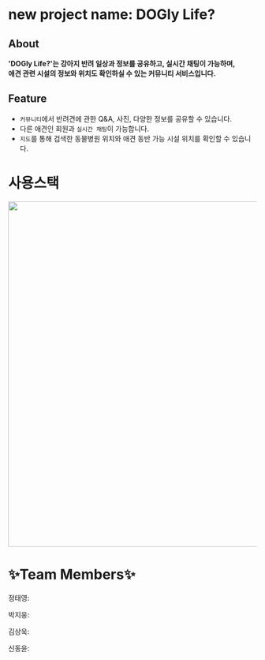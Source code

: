 # new project name: DOGly Life?
  
## About

**'DOGly Life?'는 강아지 반려 일상과 정보를 공유하고, 실시간 채팅이 가능하며,  
애견 관련 시설의 정보와 위치도 확인하실 수 있는 커뮤니티 서비스입니다.**

## Feature

* `커뮤니티`에서 반려견에 관한 Q&A, 사진, 다양한 정보를 공유할 수 있습니다.
* 다른 애견인 회원과 `실시간 채팅`이 가능합니다.  
* `지도`를 통해 검색한 동물병원 위치와 애견 동반 가능 시설 위치를 확인할 수 있습니다.  
  
# 사용스택
  
  <img src=https://user-images.githubusercontent.com/91799861/164232689-7f3221fd-e3a8-42dc-8baa-30d23a39276c.png width=600px height=700px>
  
  
# ✨Team Members✨
  
 정태영:
  
 박지웅:
  
 김상욱:
  
 신동윤:

